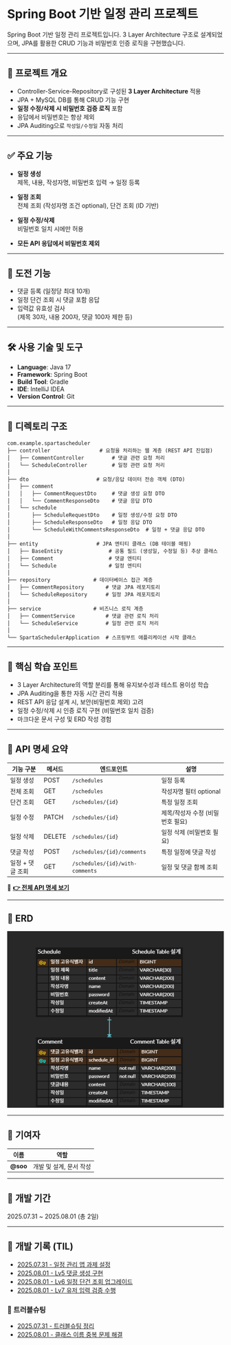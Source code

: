 # Spring Boot 기반 일정 관리 프로젝트


Spring Boot 기반 일정 관리 프로젝트입니다. 3 Layer Architecture 구조로 설계되었으며, JPA를 활용한 CRUD 기능과 비밀번호 인증 로직을 구현했습니다.

---


## 📌 프로젝트 개요

- Controller-Service-Repository로 구성된 **3 Layer Architecture** 적용
- JPA + MySQL DB를 통해 CRUD 기능 구현
- **일정 수정/삭제 시 비밀번호 검증 로직** 포함
- 응답에서 비밀번호는 항상 제외
- JPA Auditing으로 `작성일/수정일` 자동 처리

---

## ✅ 주요 기능

- **일정 생성**  
  제목, 내용, 작성자명, 비밀번호 입력 → 일정 등록

- **일정 조회**  
  전체 조회 (작성자명 조건 optional), 단건 조회 (ID 기반)

- **일정 수정/삭제**  
  비밀번호 일치 시에만 허용

- **모든 API 응답에서 비밀번호 제외**

---

## 🧩 도전 기능

- 댓글 등록 (일정당 최대 10개)
- 일정 단건 조회 시 댓글 포함 응답
- 입력값 유효성 검사  
  (제목 30자, 내용 200자, 댓글 100자 제한 등)

---

## 🛠 사용 기술 및 도구

- **Language**: Java 17
- **Framework**: Spring Boot
- **Build Tool**: Gradle
- **IDE**: IntelliJ IDEA
- **Version Control**: Git

---

## 📁 디렉토리 구조

````
com.example.spartascheduler
├── controller                # 요청을 처리하는 웹 계층 (REST API 진입점)
│   ├── CommentController         # 댓글 관련 요청 처리
│   └── ScheduleController        # 일정 관련 요청 처리
│
├── dto                      # 요청/응답 데이터 전송 객체 (DTO)
│   ├── comment
│   │   ├── CommentRequestDto     # 댓글 생성 요청 DTO
│   │   └── CommentResponseDto    # 댓글 응답 DTO
│   └── schedule
│       ├── ScheduleRequestDto    # 일정 생성/수정 요청 DTO
│       ├── ScheduleResponseDto   # 일정 응답 DTO
│       └── ScheduleWithCommentsResponseDto  # 일정 + 댓글 응답 DTO
│
├── entity                   # JPA 엔티티 클래스 (DB 테이블 매핑)
│   ├── BaseEntity               # 공통 필드 (생성일, 수정일 등) 추상 클래스
│   ├── Comment                  # 댓글 엔티티
│   └── Schedule                 # 일정 엔티티
│
├── repository              # 데이터베이스 접근 계층
│   ├── CommentRepository       # 댓글 JPA 레포지토리
│   └── ScheduleRepository      # 일정 JPA 레포지토리
│
├── service                 # 비즈니스 로직 계층
│   ├── CommentService          # 댓글 관련 로직 처리
│   └── ScheduleService         # 일정 관련 로직 처리
│
└── SpartaSchedulerApplication  # 스프링부트 애플리케이션 시작 클래스
````

---

## 🎯 핵심 학습 포인트

- 3 Layer Architecture의 역할 분리를 통해 유지보수성과 테스트 용이성 학습
- JPA Auditing을 통한 자동 시간 관리 적용
- REST API 응답 설계 시, 보안(비밀번호 제외) 고려
- 일정 수정/삭제 시 인증 로직 구현 (비밀번호 일치 검증)
- 마크다운 문서 구성 및 ERD 작성 경험



---

## 📄 API 명세 요약

| 기능 구분 | 메서드 | 엔드포인트 | 설명 |
|-----------|--------|-------------|------|
| 일정 생성 | POST   | `/schedules` | 일정 등록 |
| 전체 조회 | GET    | `/schedules` | 작성자명 필터 optional |
| 단건 조회 | GET    | `/schedules/{id}` | 특정 일정 조회 |
| 일정 수정 | PATCH  | `/schedules/{id}` | 제목/작성자 수정 (비밀번호 필요) |
| 일정 삭제 | DELETE | `/schedules/{id}` | 일정 삭제 (비밀번호 필요) |
| 댓글 작성 | POST   | `/schedules/{id}/comments` | 특정 일정에 댓글 작성 |
| 일정 + 댓글 조회 | GET | `/schedules/{id}/with-comments` | 일정 및 댓글 함께 조회 |

📘 **[👉 전체 API 명세 보기](./docs/api.md)**

---

## 📄 ERD

![ERD 다이어그램](./docs/erd.png)


---

## 🙌 기여자
| 이름 | 역할 |
|------|------|
| **@soo** | 개발 및 설계, 문서 작성 |

---
## 📅 개발 기간
2025.07.31 ~ 2025.08.01 (총 2일)

---

## 📒 개발 기록 (TIL)

- [2025.07.31 - 일정 관리 앱 과제 설정](https://velog.io/@sooh59599/2025.07.31-TIL-%EC%9D%BC%EC%A0%95-%EA%B4%80%EB%A6%AC%EC%95%B1-%EA%B3%BC%EC%A0%9C-%EC%84%A4%EC%A0%95)
- [2025.08.01 - Lv5 댓글 생성 구현](https://velog.io/@sooh59599/2025.08.01-TIL-lv5-%EB%8C%93%EA%B8%80-%EC%83%9D%EC%84%B1-%EA%B5%AC%ED%98%84)
- [2025.08.01 - Lv6 일정 단건 조회 업그레이드](https://velog.io/@sooh59599/2025.08.01-TIL-lv6-%EC%9D%BC%EC%A0%95-%EB%8B%A8%EA%B1%B4-%EC%A1%B0%ED%9A%8C-%EC%97%85%EA%B7%B8%EB%A0%88%EC%9D%B4%EB%93%9C-%EA%B5%AC%ED%98%84)
- [2025.08.01 - Lv7 유저 입력 검증 수행](https://velog.io/@sooh59599/2025.08.01-TIL-lv7-%EC%9C%A0%EC%A0%80%EC%9D%98-%EC%9E%85%EB%A0%A5%EC%97%90-%EB%8C%80%ED%95%9C-%EA%B2%80%EC%A6%9D-%EC%88%98%ED%96%89)

### 🐞 트러블슈팅

- [2025.07.31 - 트러블슈팅 정리](https://velog.io/@sooh59599/2025.07.31-TIL-%ED%8A%B8%EB%9F%AC%EB%B8%94%EC%8A%88%ED%8C%85)
- [2025.08.01 - 클래스 이름 중복 문제 해결](https://velog.io/@sooh59599/2025.08.01-TIL-%ED%81%B4%EB%9E%98%EC%8A%A4-%EC%9D%B4%EB%A6%84%EA%B3%BC-%EA%B0%99%EC%9D%80-%ED%95%84%EB%93%9C%EB%AA%85)

